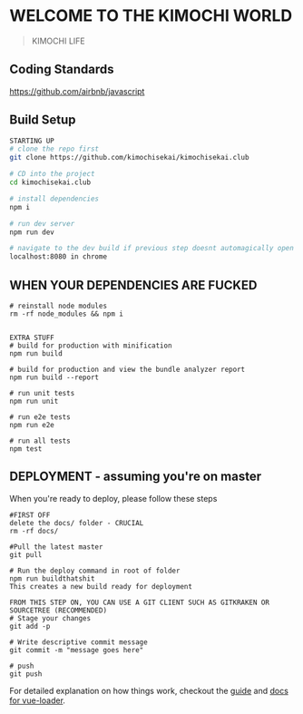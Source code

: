 # WELCOME TO THE KIMOCHI WORLD

> KIMOCHI LIFE

## Coding Standards
https://github.com/airbnb/javascript

## Build Setup

``` bash
STARTING UP
# clone the repo first
git clone https://github.com/kimochisekai/kimochisekai.club

# CD into the project
cd kimochisekai.club

# install dependencies
npm i

# run dev server
npm run dev

# navigate to the dev build if previous step doesnt automagically open chrome
localhost:8080 in chrome

```

## WHEN YOUR DEPENDENCIES ARE FUCKED
```
# reinstall node modules
rm -rf node_modules && npm i

```

```

EXTRA STUFF
# build for production with minification
npm run build

# build for production and view the bundle analyzer report
npm run build --report

# run unit tests
npm run unit

# run e2e tests
npm run e2e

# run all tests
npm test
```

## DEPLOYMENT - assuming you're on master
When you're ready to deploy, please follow these steps
```
#FIRST OFF
delete the docs/ folder - CRUCIAL
rm -rf docs/

#Pull the latest master
git pull

# Run the deploy command in root of folder
npm run buildthatshit
This creates a new build ready for deployment

FROM THIS STEP ON, YOU CAN USE A GIT CLIENT SUCH AS GITKRAKEN OR SOURCETREE (RECOMMENDED)
# Stage your changes
git add -p

# Write descriptive commit message
git commit -m "message goes here"

# push
git push

```

For detailed explanation on how things work, checkout the [guide](http://vuejs-templates.github.io/webpack/) and [docs for vue-loader](http://vuejs.github.io/vue-loader).
